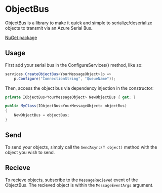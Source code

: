 # ObjectBus

ObjectBus is a library to make it quick and simple to serialize/deserialize objects to transmit via an Azure Serial Bus.

[NuGet package](https://www.nuget.org/packages/ObjectBus/1.0.0)

## Usage

First add your serial bus in the ConfigureServices() method, like so:

```csharp
services.CreateObjectBus<YourMessageObject>(p =>
	p.Configure("ConnectionString", "QueueName"));
```
Then, access the object bus via dependency injection in the constructor:

```csharp
private IObjectBus<YourMessageObject> NewObjectBus { get; }

public MyClass(IObjectBus<YourMessageObject> objectBus)
{
	NewObjectBus = objectBus;
}
```

## Send

To send your objects, simply call the `SendAsync(T object)` method with the object you wish to send.

## Recieve

To recieve objects, subscribe to the `MessageRecieved` event of the ObjectBus. The recieved object is within the `MessageEventArgs` argument.
